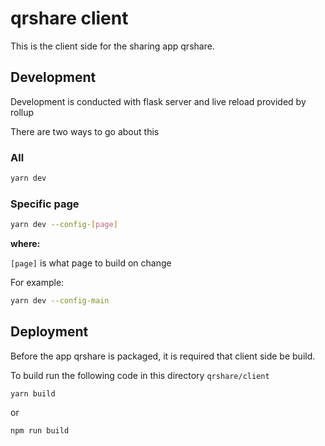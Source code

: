 # qrshare client

This is the client side for the sharing app qrshare.

## Development

Development is conducted with flask server and live reload provided by rollup

There are two ways to go about this

### All

```bash
yarn dev
```

### Specific page

```bash
yarn dev --config-[page]
```

**where:**

`[page]` is what page to build on change

For example:

```bash
yarn dev --config-main
```

## Deployment

Before the app qrshare is packaged, it is required that client side be build.

To build run the following code in this directory `qrshare/client`

```yarn
yarn build
```

or

```bash
npm run build
```
